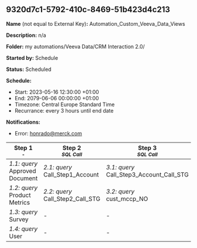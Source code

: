 ## 9320d7c1-5792-410c-8469-51b423d4c213

**Name** (not equal to External Key)**:** Automation_Custom_Veeva_Data_Views

**Description:** n/a

**Folder:** my automations/Veeva Data/CRM Interaction 2.0/

**Started by:** Schedule

**Status:** Scheduled

**Schedule:**

* Start: 2023-05-16 12:30:00 +01:00
* End: 2079-06-06 00:00:00 +01:00
* Timezone: Central Europe Standard Time
* Recurrance: every 3 hours until end date

**Notifications:**

* Error: honrado@merck.com

| Step 1<br>_<small>-</small>_ | Step 2<br>_<small>SQL Call</small>_ | Step 3<br>_<small>SQL Call</small>_ | Step 4<br>_<small>SQL call</small>_ | Step 5<br>_<small>-</small>_ | Step 6<br>_<small>-</small>_ | Step 7<br>_<small>-</small>_ |
| --- | --- | --- | --- | --- | --- | --- |
| _1.1: query_<br>Approved Document | _2.1: query_<br>Call_Step1_Account | _3.1: query_<br>Call_Step3_Account_Call_STG | _4.1: query_<br>Call_Step4_Account_Call_Detail_STG | _5.1: query_<br>Call_NO_FINAL | _6.1: query_<br>custom_assigned_rep | _7.1: query_<br>custom_Multichannel_consent |
| _1.2: query_<br>Product Metrics | _2.2: query_<br>Call_Step2_Call_STG | _3.2: query_<br>cust_mccp_NO | - | _5.2: query_<br>Sample Order | _6.2: query_<br>custom_last_SurveyResponses | - |
| _1.3: query_<br>Survey | - | - | - | _5.3: query_<br>CLM Call | - | - |
| _1.4: query_<br>User | - | - | - | - | - | - |
